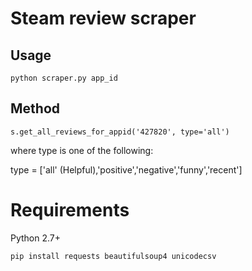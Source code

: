 # Steam review scraper

## Usage

    python scraper.py app_id

## Method

    s.get_all_reviews_for_appid('427820', type='all')

where type is one of the following:

type = ['all' (Helpful),'positive','negative','funny','recent']

# Requirements

Python 2.7+

    pip install requests beautifulsoup4 unicodecsv
